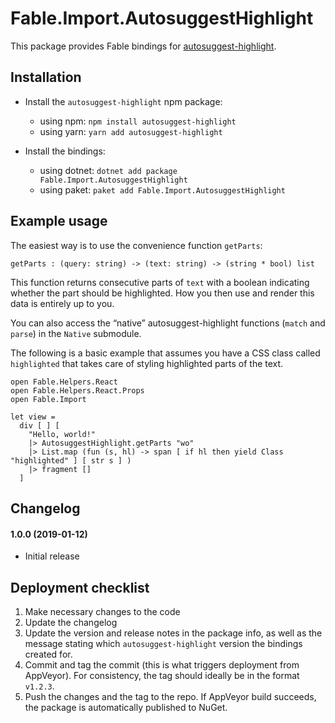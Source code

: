 # Fable.Import.AutosuggestHighlight

This package provides Fable bindings for [autosuggest-highlight](https://github.com/moroshko/autosuggest-highlight).

## Installation

* Install the `autosuggest-highlight` npm package:
  * using npm: `npm install autosuggest-highlight`
  * using yarn: `yarn add autosuggest-highlight`

* Install the bindings:
  * using dotnet: `dotnet add package Fable.Import.AutosuggestHighlight`
  * using paket: `paket add Fable.Import.AutosuggestHighlight`

## Example usage

The easiest way is to use the convenience function `getParts`:

```f#
getParts : (query: string) -> (text: string) -> (string * bool) list
```

This function returns consecutive parts of `text` with a boolean indicating whether the part should be highlighted. How you then use and render this data is entirely up to you.

You can also access the “native” autosuggest-highlight functions (`match` and `parse`) in the `Native` submodule.

The following is a basic example that assumes you have a CSS class called `highlighted` that takes care of styling highlighted parts of the text.

```f#
open Fable.Helpers.React
open Fable.Helpers.React.Props
open Fable.Import

let view =
  div [ ] [
    "Hello, world!"
    |> AutosuggestHighlight.getParts "wo"
    |> List.map (fun (s, hl) -> span [ if hl then yield Class "highlighted" ] [ str s ] )
    |> fragment []
  ]
```

Changelog
---------

#### 1.0.0 (2019-01-12)

* Initial release

## Deployment checklist

1. Make necessary changes to the code
2. Update the changelog
3. Update the version and release notes in the package info, as well as the message stating which `autosuggest-highlight` version the bindings created for.
4. Commit and tag the commit (this is what triggers deployment from  AppVeyor). For consistency, the tag should ideally be in the format `v1.2.3`.
5. Push the changes and the tag to the repo. If AppVeyor build succeeds, the package is automatically published to NuGet.
